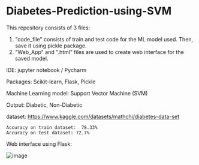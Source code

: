 # Diabetes-Prediction-using-SVM

This repository consists of 3 files:
1. "code_file" consists of train and test code for the ML model used. Then, save it using pickle package.
2. "Web_App" and ".html" files are used to create web interface for the saved model. 

IDE: jupyter notebook / Pycharm 

Packages: Scikit-learn, Flask, Pickle

Machine Learning model: Support Vector Machine (SVM)

Output: Diabetic, Non-Diabetic

dataset: https://www.kaggle.com/datasets/mathchi/diabetes-data-set

```
Accuracy on train dataset:  78.33%
Accuracy on test dataset: 72.7%
```


Web interface using Flask:

![image](https://github.com/user-attachments/assets/b810f994-30d7-4b77-9e10-2bd2c61f12fc)


